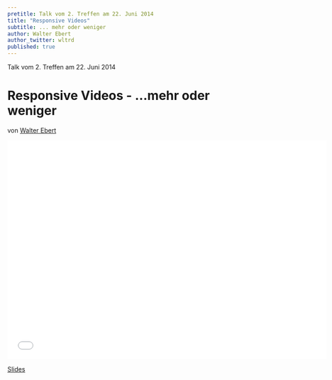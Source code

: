 ```yaml
---
pretitle: Talk vom 2. Treffen am 22. Juni 2014
title: "Responsive Videos"
subtitle: ... mehr oder weniger
author: Walter Ebert
author_twitter: wltrd
published: true
---
```

Talk vom 2. Treffen am 22. Juni 2014
# Responsive Videos - …mehr oder weniger
von [Walter Ebert](https://twitter.com/wltrd)

<iframe src="//www.slideshare.net/slideshow/embed_code/35988567" width="720" height="494" scrolling="no" frameborder="0" webkitallowfullscreen mozallowfullscreen allowfullscreen></iframe>

[Slides](https://de.slideshare.net/walterebert/frontend-rm-responsivevideosmehroderweniger)
